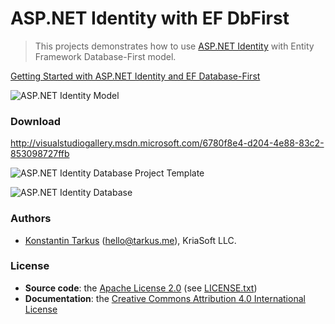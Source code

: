 ASP.NET Identity with EF DbFirst
================================

> This projects demonstrates how to use [ASP.NET Identity](http://asp.net/identity) with
> Entity Framework Database-First model.

[Getting Started with ASP.NET Identity and EF Database-First](./docs/Database-First.md)

![ASP.NET Identity Model](http://i.imgur.com/KHDqq3B.png)

### Download

http://visualstudiogallery.msdn.microsoft.com/6780f8e4-d204-4e88-83c2-853098727ffb

![ASP.NET Identity Database Project Template](http://i.imgur.com/5rxiyS2.png)

![ASP.NET Identity Database](http://i.imgur.com/9jV1deH.png)

### Authors

 * [Konstantin Tarkus](https://angel.co/koistya) ([hello@tarkus.me](mailto:hello@tarkuks.me?subject=ASP.NET+Identity+Providers)), KriaSoft LLC.

### License

 * **Source code**: the [Apache License 2.0](http://www.apache.org/licenses/LICENSE-2.0) (see [LICENSE.txt](./LICENSE.txt))
 * **Documentation**: the [Creative Commons Attribution 4.0 International License](http://creativecommons.org/licenses/by/4.0/)
